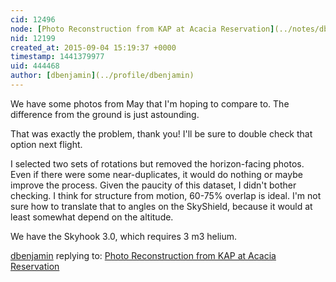 ```yaml
---
cid: 12496
node: [Photo Reconstruction from KAP at Acacia Reservation](../notes/dbenjamin/09-04-2015/photo-reconstruction-from-kap-at-acacia-reservation)
nid: 12199
created_at: 2015-09-04 15:19:37 +0000
timestamp: 1441379977
uid: 444468
author: [dbenjamin](../profile/dbenjamin)
---
```


We have some photos from May that I'm hoping to compare to. The difference from the ground is just astounding.

That was exactly the problem, thank you! I'll be sure to double check that option next flight.  

I selected two sets of rotations but removed the horizon-facing photos. Even if there were some near-duplicates, it would do nothing or maybe improve the process. Given the paucity of this dataset, I didn't bother checking. I think for structure from motion, 60-75% overlap is ideal. I'm not sure how to translate that to angles on the SkyShield, because it would at least somewhat depend on the altitude. 

We have the Skyhook 3.0, which requires 3 m3 helium. 

[dbenjamin](../profile/dbenjamin) replying to: [Photo Reconstruction from KAP at Acacia Reservation](../notes/dbenjamin/09-04-2015/photo-reconstruction-from-kap-at-acacia-reservation)

